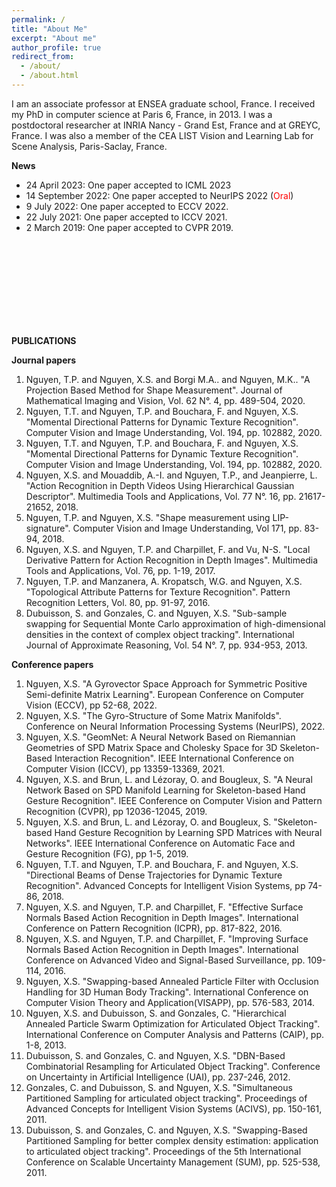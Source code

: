 ```yaml
---
permalink: /
title: "About Me"
excerpt: "About me"
author_profile: true
redirect_from: 
  - /about/
  - /about.html
---
```


I am an associate professor at ENSEA graduate school, France. I received my PhD in computer science at Paris 6, France, in 2013. I was a postdoctoral researcher at INRIA Nancy - Grand Est, France and at GREYC, France. I was also a member of the CEA LIST Vision and Learning Lab for Scene Analysis, Paris-Saclay, France.


**News**
* 24 April 2023: One paper accepted to ICML 2023
* 14 September 2022: One paper accepted to NeurIPS 2022 (<span style="color:red">Oral</span>)
* 9 July 2022: One paper accepted to ECCV 2022.
* 22 July 2021: One paper accepted to ICCV 2021.
* 2 March 2019: One paper accepted to CVPR 2019.

<br />
<br />
<br />
<br />
<br />
<br />
<br />
<br />

**PUBLICATIONS**

**Journal papers**
1. Nguyen, T.P. and Nguyen, X.S. and Borgi M.A.. and Nguyen, M.K.. "A Projection Based Method for Shape Measurement". Journal of Mathematical Imaging and Vision, Vol. 62 N°. 4, pp. 489-504, 2020.
2. Nguyen, T.T. and Nguyen, T.P. and Bouchara, F. and Nguyen, X.S. "Momental Directional Patterns for Dynamic Texture Recognition". Computer Vision and Image Understanding, Vol. 194, pp. 102882, 2020.
3. Nguyen, T.T. and Nguyen, T.P. and Bouchara, F. and Nguyen, X.S. "Momental Directional Patterns for Dynamic Texture Recognition". Computer Vision and Image Understanding, Vol. 194, pp. 102882, 2020.
4. Nguyen, X.S. and Mouaddib, A.-I. and Nguyen, T.P., and Jeanpierre, L. "Action Recognition in Depth Videos Using Hierarchical Gaussian Descriptor". Multimedia Tools and Applications, Vol. 77 N°. 16, pp. 21617-21652, 2018.
5. Nguyen, T.P. and Nguyen, X.S. "Shape measurement using LIP-signature". Computer Vision and Image Understanding, Vol 171, pp. 83-94, 2018.
6. Nguyen, X.S. and Nguyen, T.P. and Charpillet, F. and Vu, N-S. "Local Derivative Pattern for Action Recognition in Depth Images". Multimedia Tools and Applications, Vol. 76, pp. 1-19, 2017.
7. Nguyen, T.P. and Manzanera, A. Kropatsch, W.G. and Nguyen, X.S. "Topological Attribute Patterns for Texture Recognition". Pattern Recognition Letters, Vol. 80, pp. 91-97, 2016.
8. Dubuisson, S. and Gonzales, C. and Nguyen, X.S. "Sub-sample swapping for Sequential Monte Carlo approximation of high-dimensional densities in the context of complex object tracking". International Journal of Approximate Reasoning, Vol. 54 N°. 7, pp. 934-953, 2013.

**Conference papers**
1. Nguyen, X.S. "A Gyrovector Space Approach for Symmetric Positive Semi-definite Matrix Learning". European Conference on Computer Vision (ECCV), pp 52-68, 2022.
2. Nguyen, X.S. "The Gyro-Structure of Some Matrix Manifolds". Conference on Neural Information Processing Systems (NeurIPS), 2022.
3. Nguyen, X.S. "GeomNet: A Neural Network Based on Riemannian Geometries of SPD Matrix Space and Cholesky Space for 3D Skeleton-Based Interaction Recognition". IEEE International Conference on Computer Vision (ICCV), pp 13359-13369, 2021.
4. Nguyen, X.S. and Brun, L. and Lézoray, O. and Bougleux, S. "A Neural Network Based on SPD Manifold Learning for Skeleton-based Hand Gesture Recognition". IEEE Conference on Computer Vision and Pattern Recognition (CVPR), pp 12036-12045, 2019.
5. Nguyen, X.S. and Brun, L. and Lézoray, O. and Bougleux, S. "Skeleton-based Hand Gesture Recognition by Learning SPD Matrices with Neural Networks". IEEE International Conference on Automatic Face and Gesture Recognition (FG), pp 1-5, 2019.
6. Nguyen, T.T. and Nguyen, T.P. and Bouchara, F. and Nguyen, X.S. "Directional Beams of Dense Trajectories for Dynamic Texture Recognition". Advanced Concepts for Intelligent Vision Systems, pp 74-86, 2018.
7. Nguyen, X.S. and Nguyen, T.P. and Charpillet, F. "Effective Surface Normals Based Action Recognition in Depth Images". International Conference on Pattern Recognition (ICPR), pp. 817-822, 2016.
8. Nguyen, X.S. and Nguyen, T.P. and Charpillet, F. "Improving Surface Normals Based Action Recognition in Depth Images". International Conference on Advanced Video and Signal-Based Surveillance, pp. 109-114, 2016.
9. Nguyen, X.S. "Swapping-based Annealed Particle Filter with Occlusion Handling for 3D Human Body Tracking". International Conference on Computer Vision Theory and Application(VISAPP), pp. 576-583, 2014.
10. Nguyen, X.S. and Dubuisson, S. and Gonzales, C. "Hierarchical Annealed Particle Swarm Optimization for Articulated Object Tracking". International Conference on Computer Analysis and Patterns (CAIP), pp. 1-8, 2013.
11. Dubuisson, S. and Gonzales, C. and Nguyen, X.S. "DBN-Based Combinatorial Resampling for Articulated Object Tracking". Conference on Uncertainty in Artificial Intelligence (UAI), pp. 237-246, 2012.
12. Gonzales, C. and Dubuisson, S. and Nguyen, X.S. "Simultaneous Partitioned Sampling for articulated object tracking". Proceedings of Advanced Concepts for Intelligent Vision Systems (ACIVS), pp. 150-161, 2011.
13. Dubuisson, S. and Gonzales, C. and Nguyen, X.S. "Swapping-Based Partitioned Sampling for better complex density estimation: application to articulated object tracking". Proceedings of the 5th International Conference on Scalable Uncertainty Management (SUM), pp. 525-538, 2011.
